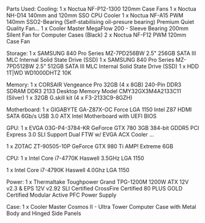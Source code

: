 Parts Used:
Cooling:
1 x Noctua NF-P12-1300 120mm Case Fans
1 x Noctua NH-D14 140mm and 120mm SSO CPU Cooler
1 x Noctua NF-A15 PWM 140mm SSO2-Bearing (Self-stabilising oil-presure bearing) Premium Quiet Quality Fan...
1 x Cooler Master MegaFlow 200 - Sleeve Bearing 200mm Silent Fan for Computer Cases (Black)
2 x Noctua NF-F12 PWM 120mm Case Fan
 
Storage:
1 x SAMSUNG 840 Pro Series MZ-7PD256BW 2.5" 256GB SATA III MLC Internal Solid State Drive (SSD)
1 x SAMSUNG 840 Pro Series MZ-7PD512BW 2.5" 512GB SATA III MLC Internal Solid State Drive (SSD)
1 x HDD 1T|WD WD1000DHTZ 10K
 
Memory:
1 x CORSAIR Vengeance Pro 32GB (4 x 8GB) 240-Pin DDR3 SDRAM DDR3 2133 Desktop Memory Model CMY32GX3M4A2133C11 (Silver)
1 x 32GB G.skill kit (4 x F3-2133C9-8GZH)
 
Motherboard:
1 x GIGABYTE GA-Z87X-OC Force LGA 1150 Intel Z87 HDMI SATA 6Gb/s USB 3.0 ATX Intel Motherboard with UEFI BIOS
 
GPU:
1 x EVGA 03G-P4-3784-KR GeForce GTX 780 3GB 384-bit GDDR5 PCI Express 3.0 SLI Support Dual FTW w/ EVGA ACX Cooler ...

1 x ZOTAC ZT-90505-10P GeForce GTX 980 Ti AMP! Extreme 6GB
 
CPU:
1 x Intel Core i7-4770K Haswell 3.5GHz LGA 1150

1 x Intel Core i7-4790K Haswell 4.0Ghz LGA 1150
 
Power:
1 x Thermaltake Toughpower Grand TPG-1200M 1200W ATX 12V v2.3 & EPS 12V v2.92 SLI Certified CrossFire Certified 80 PLUS GOLD Certified Modular Active PFC Power Supply
 
Case:
1 x Cooler Master Cosmos II - Ultra Tower Computer Case with Metal Body and Hinged Side Panels
